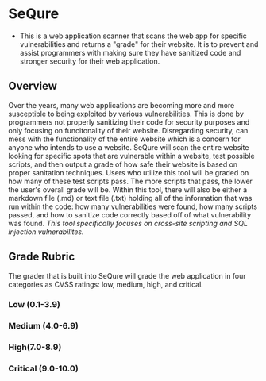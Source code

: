 # SeQure

+ This is a web application scanner that scans the web app for specific vulnerabilities and returns a "grade" for their website. It is to prevent and assist programmers with making sure they have sanitized code and stronger security for their web application.

## Overview

Over the years, many web applications are becoming more and more susceptible to being exploited by various vulnerabilities. This is done by programmers not properly sanitizing their code for security purposes and only focusing on funcitonality of their website. Disregarding security, can mess with the functionality of the entire website which is a concern for anyone who intends to use a website. SeQure will scan the entire website looking for specific spots that are vulnerable within a website, test possible scripts, and then output a grade of how safe their website is based on proper sanitation techniques.
Users who utilize this tool will be graded on how many of these test scripts pass. The more scripts that pass, the lower the user's overall grade will be. Within this tool, there will also be either a markdown file (.md) or text file (.txt) holding all of the information that was run within the code: how many vulnerabilities were found, how many scripts passed, and how to sanitize code correctly based off of what vulnerability was found. *This tool specifically focuses on cross-site scripting and SQL injection vulnerabilites.*

## Grade Rubric

The grader that is built into SeQure will grade the web application in four categories as CVSS ratings: low, medium, high, and critical.

### Low (0.1-3.9)

### Medium (4.0-6.9)

### High(7.0-8.9)

### Critical (9.0-10.0)
